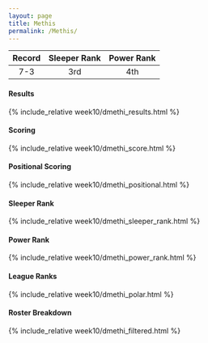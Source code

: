 ```yaml
---
layout: page
title: Methis
permalink: /Methis/
---
```


Record | Sleeper Rank | Power Rank               
:--: | :--: | :--:
7-3 | 3rd | 4th

#### Results
{% include_relative week10/dmethi_results.html %}

#### Scoring
{% include_relative week10/dmethi_score.html %}

#### Positional Scoring
{% include_relative week10/dmethi_positional.html %}

#### Sleeper Rank
{% include_relative week10/dmethi_sleeper_rank.html %}

#### Power Rank
{% include_relative week10/dmethi_power_rank.html %}

#### League Ranks
{% include_relative week10/dmethi_polar.html %}

#### Roster Breakdown
{% include_relative week10/dmethi_filtered.html %}

